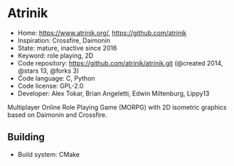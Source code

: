 # Atrinik

- Home: https://www.atrinik.org/, https://github.com/atrinik
- Inspiration: Crossfire, Daimonin
- State: mature, inactive since 2016
- Keyword: role playing, 2D
- Code repository: https://github.com/atrinik/atrinik.git (@created 2014, @stars 13, @forks 3)
- Code language: C, Python
- Code license: GPL-2.0
- Developer: Alex Tokar, Brian Angeletti, Edwin Miltenburg, Lippy13

Multiplayer Online Role Playing Game (MORPG) with 2D isometric graphics based on Daimonin and Crossfire.

## Building

- Build system: CMake
